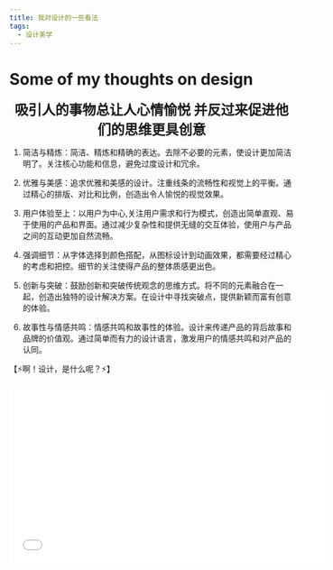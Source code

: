 ```yaml
---
title: 我对设计的一些看法
tags:
  - 设计美学
---
```


# Some of my thoughts on design

<center>
<font size=5>  
<b>吸引人的事物总让人心情愉悦  并反过来促进他们的思维更具创意</b> </font></center>  


1. 简洁与精炼：简洁、精炼和精确的表达。去除不必要的元素，使设计更加简洁明了。关注核心功能和信息，避免过度设计和冗余。

2. 优雅与美感：追求优雅和美感的设计。注重线条的流畅性和视觉上的平衡。通过精心的排版、对比和比例，创造出令人愉悦的视觉效果。

3. 用户体验至上：以用户为中心,关注用户需求和行为模式，创造出简单直观、易于使用的产品和界面。通过减少复杂性和提供无缝的交互体验，使用户与产品之间的互动更加自然流畅。

4. 强调细节：从字体选择到颜色搭配，从图标设计到动画效果，都需要经过精心的考虑和把控。细节的关注使得产品的整体质感更出色。

5. 创新与突破：鼓励创新和突破传统观念的思维方式。将不同的元素融合在一起，创造出独特的设计解决方案。在设计中寻找突破点，提供新颖而富有创意的体验。

6. 故事性与情感共鸣：情感共鸣和故事性的体验。设计来传递产品的背后故事和品牌的价值观。通过简单而有力的设计语言，激发用户的情感共鸣和对产品的认同。


【⚡啊！设计，是什么呢？⚡】 
<!-- <iframe src="//player.bilibili.com/player.html?aid=941663394&bvid=BV1pW4y1a7Zu&cid=824513742&p=1" scrolling="no" border="1" frameborder="no" framespacing="0" allowfullscreen="true" style="width: 640px; height: 430px; max-width: 100%"> </iframe> -->
<iframe width="560" height="315" src="//player.bilibili.com/player.html?aid=941663394&bvid=BV1pW4y1a7Zu&cid=824513742&p=1" title="YouTube video player" frameborder="0" allow="accelerometer; clipboard-write; encrypted-media; gyroscope; picture-in-picture; web-share" allowfullscreen></iframe>